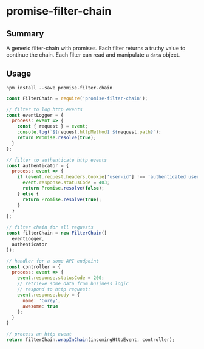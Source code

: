 
# promise-filter-chain

## Summary

A generic filter-chain with promises. Each filter returns a truthy value
to continue the chain. Each filter can read and manipulate a `data` object.

## Usage

```
npm install --save promise-filter-chain
```

```javascript
const FilterChain = require('promise-filter-chain');

// filter to log http events
const eventLogger = {
  process: event => {
    const { request } = event;
    console.log(`${request.httpMethod} ${request.path}`);
    return Promise.resolve(true);
  }
};

// filter to authenticate http events
const authenticator = {
  process: event => {
    if (event.request.headers.Cookie['user-id'] !== 'authenticated user') {
      event.response.statusCode = 403;
      return Promise.resolve(false);
    } else {
      return Promise.resolve(true);
    }
  }
};

// filter chain for all requests
const filterChain = new FilterChain([
  eventLogger,
  authenticator
]);

// handler for a some API endpoint
const controller = {
  process: event => {
    event.response.statusCode = 200;
    // retrieve some data from business logic
    // respond to http request:
    event.response.body = {
      name: 'Corey',
      awesome: true
    };
  }
}

// process an http event
return filterChain.wrapInChain(incomingHttpEvent, controller);
```
